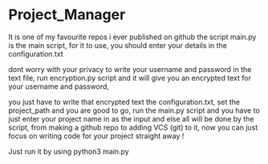 # Project_Manager
It is one of my favourite repos i ever published on github
the script main.py is the main script, for it to use, you should enter your details in the configuration.txt

dont worry with your privacy to write your username and password in the text file, run encryption.py script and it will give 
you an encrypted text for your username and password,

you just have to write that encrypted text the configuration.txt, set the project_path and you are good to go,
run the main.py script and you have to just enter your project name in as the input and else all will be done by the script,
from making a github repo to adding VCS (git) to it, now you can just focus on writing code for your project straight away !

Just run it by using python3 main.py
